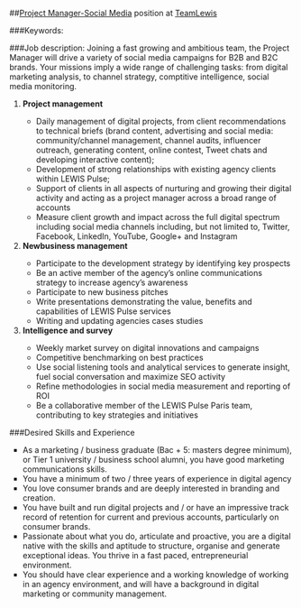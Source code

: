 ##[Project Manager-Social Media](https://www.linkedin.com/jobs2/view/100416059?trk=biz-overview-job-post) position at [TeamLewis](http://www.teamlewis.com/fr)

###Keywords:

###Job description:
Joining a fast growing and ambitious team, the Project Manager will drive a variety of social media campaigns for B2B and B2C brands.
Your missions imply a wide range of challenging tasks: from digital marketing analysis, to channel strategy, comptitive intelligence, social media monitoring.
 
<ol> <li><b>Project management</b></li>
<ul> 
<li>Daily management of digital projects, from client recommendations to technical briefs (brand content, advertising and social media: community/channel management, channel audits, influencer outreach, generating content, online contest, Tweet chats and developing interactive content);</li>
<li>Development of strong relationships with existing agency clients within LEWIS Pulse;</li>
<li>Support of clients in all aspects of nurturing and growing their digital activity and acting as a project manager across a broad range of accounts</li>
<li>Measure client growth and impact across the full digital spectrum including social media channels including, but not limited to, Twitter, Facebook, LinkedIn, YouTube, Google+ and Instagram</li>
</ul>
<li><b>Newbusiness management</b></li>
<ul>
<li>Participate to the development strategy by identifying key prospects</li>
<li>Be an active member of the agency’s online communications strategy to increase agency’s awareness</li>
<li>Participate to new business pitches</li>
<li>Write presentations demonstrating the value, benefits and capabilities of LEWIS Pulse services</li>
<li>Writing and updating agencies cases studies</li>
</ul>
<li><b>Intelligence and survey</b></li>
<ul>
<li>Weekly market survey on digital innovations and campaigns</li>
<li>Competitive benchmarking on best practices</li>
<li>Use social listening tools and analytical services to generate insight, fuel social conversation and maximize SEO activity</li>
<li>Refine methodologies in social media measurement and reporting of ROI</li>
<li>Be a collaborative member of the LEWIS Pulse Paris team, contributing to key strategies and initiatives</li>
</ul>
</ol>
###Desired Skills and Experience
<ul style="list-style-type:square">
<li>As a marketing / business graduate (Bac + 5: masters degree minimum), or Tier 1 university / business school alumni, you have good marketing communications skills.</li>
<li>You have a minimum of two / three years of experience in digital agency</li>
<li>You love consumer brands and are deeply interested in branding and creation.</li>
<li>You have built and run digital projects and / or have an impressive track record of retention for current and previous accounts, particularly on consumer brands.</li>
<li>Passionate about what you do, articulate and proactive, you are a digital native with the skills and aptitude to structure, organise and generate exceptional ideas.  You thrive in a fast paced, entrepreneurial environment. </li>
<li>You should have clear experience and a working knowledge of working in an agency environment, and will have a background in digital marketing or community management. </li>
</ul>
